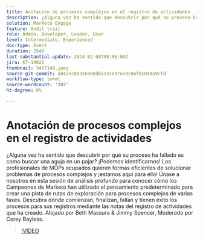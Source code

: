 ```yaml
---
title: Anotación de procesos complejos en el registro de actividades
description: ¿Alguna vez ha sentido que descubrir por qué su proceso ha fallado es como buscar una aguja en un pajar? ¡Podemos identificarnos! Los profesionales de MOPs ocupados quieren formas eficientes de solucionar problemas de procesos complejos y ¡estamos aquí para ello! Únase a nosotros en esta sesión de análisis profundo para conocer cómo los Campeones de Marketo han utilizado el pensamiento predeterminado para crear una pista de rutas de exploración para procesos complejos de varias fases. Descubra dónde comienzan, finalizan, fallan y tienen éxito los procesos para sus registros mediante las notas del registro de actividades que ha creado. Alojado por Beth Massura & Jimmy Spencer, Moderado por Corey Bayless.
solution: Marketo Engage
feature: Audit trail
role: Admin, Developer, Leader, User
level: Intermediate, Experienced
doc-type: Event
duration: 2849
last-substantial-update: 2024-02-08T00:00:00Z
jira: KT-14922
thumbnail: 3427149.jpeg
source-git-commit: a842ec8d316968db5331e97ec8c66f8c048a9cfd
workflow-type: tm+mt
source-wordcount: '202'
ht-degree: 0%

---
```



# Anotación de procesos complejos en el registro de actividades

¿Alguna vez ha sentido que descubrir por qué su proceso ha fallado es como buscar una aguja en un pajar? ¡Podemos identificarnos! Los profesionales de MOPs ocupados quieren formas eficientes de solucionar problemas de procesos complejos y ¡estamos aquí para ello! Únase a nosotros en esta sesión de análisis profundo para conocer cómo los Campeones de Marketo han utilizado el pensamiento predeterminado para crear una pista de rutas de exploración para procesos complejos de varias fases. Descubra dónde comienzan, finalizan, fallan y tienen éxito los procesos para sus registros mediante las notas del registro de actividades que ha creado. Alojado por Beth Massura &amp; Jimmy Spencer, Moderado por Corey Bayless.

>[!VIDEO](https://video.tv.adobe.com/v/3427149/?learn=on)
